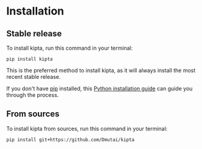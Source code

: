 # Installation

## Stable release

To install kipta, run this command in your terminal:

```
pip install kipta
```

This is the preferred method to install kipta, as it will always install the most recent stable release.

If you don't have [pip](https://pip.pypa.io) installed, this [Python installation guide](http://docs.python-guide.org/en/latest/starting/installation/) can guide you through the process.

## From sources

To install kipta from sources, run this command in your terminal:

```
pip install git+https://github.com/Dmutai/kipta
```
